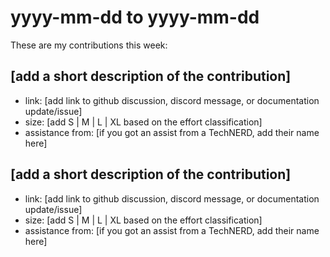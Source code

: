 # yyyy-mm-dd to yyyy-mm-dd

These are my contributions this week:

## [add a short description of the contribution]

- link: [add link to github discussion, discord message, or documentation update/issue]
- size: [add S | M | L | XL based on the effort classification]
- assistance from: [if you got an assist from a TechNERD, add their name here]

## [add a short description of the contribution]

- link: [add link to github discussion, discord message, or documentation update/issue]
- size: [add S | M | L | XL based on the effort classification]
- assistance from: [if you got an assist from a TechNERD, add their name here]
  
